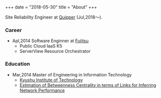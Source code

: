+++
date = "2018-05-30"
title = "About"
+++


Site Reliability Engineer at [Quipper](http://www.quipper.com) (Jul,2018〜).

### Career
* Apl,2014 Software Enginner at [Fujitsu](http://www.fujitsu.com/jp/)
  * Public Cloud IaaS K5
  * ServerView Resource Orchestrator

### Education
* Mar,2014 Master of Engineering in Information Technology
  * [Kyushu Institute of Technology](http://www.kyutech.ac.jp/)
  * [Estimation of Betweenness Centrality in terms of Links for Inferring Network Performance](https://ci.nii.ac.jp/naid/110009861196/)
